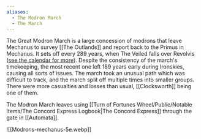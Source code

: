 ```yaml
---
aliases:
  - The Modron March
  - The March
---
```

The Great Modron March is a large concession of modrons that leave Mechanus to survey [[The Outlands]] and report back to the Primus in Mechanus. It sets off every 289 years, when The Veiled falls over Revolvis ([see the calendar for more](https://rilmani.org/timaresh/Outlands_calendar)). Despite the consistency of the march's timekeeping, the most recent one left 189 years early during Ironskies, causing all sorts of issues. The march took an unusual path which was difficult to track, and the march split off multiple times into smaller groups. There were more casualties and losses than usual, [[Clocksworth]] being one of them.

The Modron March leaves using [[Turn of Fortunes Wheel/Public/Notable Items/The Concord Express Logbook|The Concord Express]] through the gate in [[Automata]].

![[Modrons-mechanus-5e.webp]]